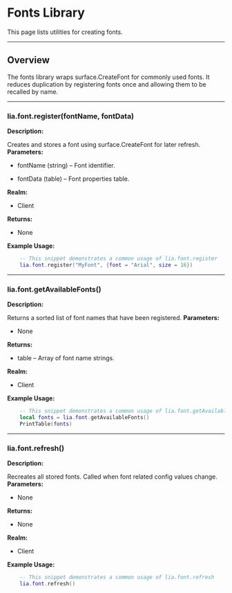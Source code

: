# Fonts Library

This page lists utilities for creating fonts.

---

## Overview

The fonts library wraps surface.CreateFont for commonly used fonts. It reduces duplication by registering fonts once and allowing them to be recalled by name.

---

### lia.font.register(fontName, fontData)


**Description:**

Creates and stores a font using surface.CreateFont for later refresh.
**Parameters:**

* fontName (string) – Font identifier.

* fontData (table) – Font properties table.

**Realm:**

* Client

**Returns:**

* None

**Example Usage:**

```lua
    -- This snippet demonstrates a common usage of lia.font.register
    lia.font.register("MyFont", {font = "Arial", size = 16})
```

---


### lia.font.getAvailableFonts()


**Description:**

Returns a sorted list of font names that have been registered.
**Parameters:**

* None

**Returns:**

* table – Array of font name strings.

**Realm:**

* Client

**Example Usage:**

```lua
    -- This snippet demonstrates a common usage of lia.font.getAvailableFonts
    local fonts = lia.font.getAvailableFonts()
    PrintTable(fonts)
```

---


### lia.font.refresh()


**Description:**

Recreates all stored fonts. Called when font related config values change.
**Parameters:**

* None

**Returns:**

* None

**Realm:**

* Client

**Example Usage:**

```lua
    -- This snippet demonstrates a common usage of lia.font.refresh
    lia.font.refresh()
```
